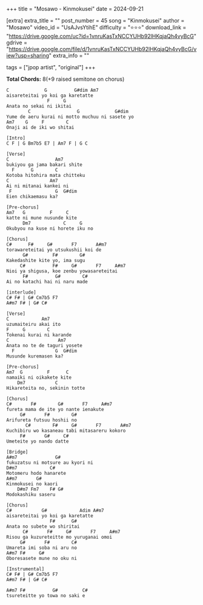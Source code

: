 +++
title = "Mosawo - Kinmokusei"
date = 2024-09-21

[extra]
extra_title = ""
post_number = 45
song = "Kinmokusei"
author = "Mosawo"
video_id = "UsAJvsYtihE"
difficulty = "⭐⭐⭐"
download_link = "https://drive.google.com/uc?id=1vnruKasTxNCCYUHb92lHKqjaQh4vyBcG"
gdrive = "https://drive.google.com/file/d/1vnruKasTxNCCYUHb92lHKqjaQh4vyBcG/view?usp=sharing"
extra_info = ""

tags = ["jpop artist", "original"]
+++

**Total Chords:** 8(+9 raised semitone on chorus)<br/>

```
C             G          G#dim Am7
aisareteitai yo koi ga karetatte
               F     G
Anata no sekai ni ikitai
        C                 G             G#dim
Yume de aeru kurai ni motto muchuu ni sasete yo
Am7    G     F        C
Onaji ai de iki wo shitai

[Intro]
C F | G Bm7b5 E7 | Am7 F | G C

[Verse]
C                 Am7
bukiyou ga jama bakari shite
  F      G        C
Kotoba hitohira mata chitteku
C               Am7
Ai ni mitanai kankei ni
 F                G  G#dim
Eien chikaemasu ka?

[Pre-chorus]
Am7   G         F     C
katte ni mune nusunde kite
      Dm7            C     G
Okubyou na kuse ni horete iku no

[Chorus]
C#      F#     G#       F7       A#m7
torawareteitai yo utsukushii koi de
      G#         F#        G#
Kakedashite kite yo, ima sugu
     C#          F#     G#       F7     A#m7
Nioi ya shigusa, koe zenbu yowasareteitai
      F#          G#        C#
Ai no katachi hai ni naru made

[interlude]
C# F# | G# Cm7b5 F7
A#m7 F# | G# C#

[Verse]
C            Am7
uzumaiteiru akai ito
F     G        C
Tokenai kurai ni karande
C                  Am7
Anata no te de taguri yosete
  F               G  G#dim
Musunde kuremasen ka?

[Pre-chorus]
Am7  G         F      C
namaiki ni oikakete kite
    Dm7           C
Hikareteita no, sekinin totte

[Chorus]
C#       F#        G#       F7     A#m7
fureta mama de ite yo nante ienakute
     G#       F#        G#
Arifureta futsuu hoshii no
       C#        F#     G#       F7       A#m7
Kuchibiru wo kasaneau tabi mitasareru kokoro
     F#       G#     C#
Umeteite yo nando datte

[Bridge]
A#m7              G#
fukuzatsu ni motsure au kyori ni
D#m7            C#
Motomeru hodo hanarete
A#m7       G#
Kinmokusei no kaori
    D#m7 Fm7    F# G#   
Modokashiku saseru

[Chorus]
C#           G#            Adim A#m7
aisareteitai yo koi ga karetatte
                F#      G#
Anata no subete wo shiritai
      C#       F#     G#       F7     A#m7
Risou ga kuzureteitte mo yuruganai omoi
     G#       F#        C#
Umareta imi soba ni aru no
A#m7 F#     G#
Oboresasete mune no oku ni

[Instrumental]
C# F# | G# Cm7b5 F7
A#m7 F# | G# C#

A#m7 F#          G#         C#   
tsureteitte yo towa no saki e
